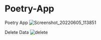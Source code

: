 # Poetry-App


Poetry App
![Screenshot_20220605_113851](https://user-images.githubusercontent.com/76611060/172038385-311c2d9e-8441-454e-b229-6b0842287bd1.png)

Delete Data
![delete](https://user-images.githubusercontent.com/76611060/172038947-73cdaea0-fdf6-43ad-a9dd-f58285bfafe0.png)

